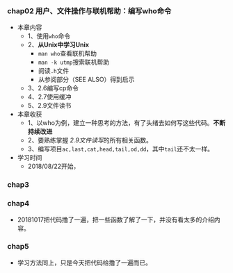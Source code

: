 ###  chap02 用户、文件操作与联机帮助：编写who命令

+ 本章内容
  + 1、使用`who`命令
  + 2、**从Unix中学习Unix**
    + `man who`查看联机帮助
    + `man -k utmp`搜索联机帮助
    + 阅读`.h`文件
    + 从参阅部分（SEE ALSO）得到启示
  + 3、2.6编写cp命令
  + 4、2.7使用缓冲
  + 5、2.9文件读书
+ 本章收获
  + 1、以who为例，建立一种思考的方法，有了头绪去如何写这些代码。**不断持续改进**
  + 2、要熟练掌握 *2.9文件读写*的所有相关函数。
  + 3、编写项目`ac,last,cat,head,tail,od,dd`，其中`tail`还不太一样。
+ 学习时间
  + 2018/08/22开始，  

### chap3

### chap4

+ 20181017把代码撸了一遍，把一些函数了解了一下，并没有看太多的介绍内容。

### chap5

+ 学习方法同上，只是今天把代码给撸了一遍而已。